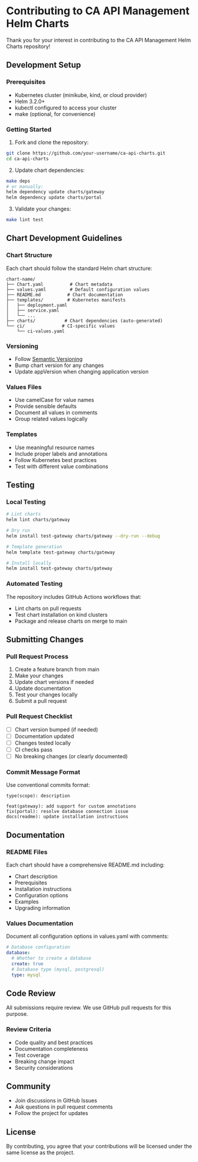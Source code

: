 # Contributing to CA API Management Helm Charts

Thank you for your interest in contributing to the CA API Management Helm Charts repository!

## Development Setup

### Prerequisites
- Kubernetes cluster (minikube, kind, or cloud provider)
- Helm 3.2.0+
- kubectl configured to access your cluster
- make (optional, for convenience)

### Getting Started

1. Fork and clone the repository:
```bash
git clone https://github.com/your-username/ca-api-charts.git
cd ca-api-charts
```

2. Update chart dependencies:
```bash
make deps
# or manually:
helm dependency update charts/gateway
helm dependency update charts/portal
```

3. Validate your changes:
```bash
make lint test
```

## Chart Development Guidelines

### Chart Structure
Each chart should follow the standard Helm chart structure:
```
chart-name/
├── Chart.yaml          # Chart metadata
├── values.yaml         # Default configuration values
├── README.md          # Chart documentation
├── templates/         # Kubernetes manifests
│   ├── deployment.yaml
│   ├── service.yaml
│   └── ...
├── charts/           # Chart dependencies (auto-generated)
└── ci/              # CI-specific values
    └── ci-values.yaml
```

### Versioning
- Follow [Semantic Versioning](https://semver.org/)
- Bump chart version for any changes
- Update appVersion when changing application version

### Values Files
- Use camelCase for value names
- Provide sensible defaults
- Document all values in comments
- Group related values logically

### Templates
- Use meaningful resource names
- Include proper labels and annotations
- Follow Kubernetes best practices
- Test with different value combinations

## Testing

### Local Testing
```bash
# Lint charts
helm lint charts/gateway

# Dry run
helm install test-gateway charts/gateway --dry-run --debug

# Template generation
helm template test-gateway charts/gateway

# Install locally
helm install test-gateway charts/gateway
```

### Automated Testing
The repository includes GitHub Actions workflows that:
- Lint charts on pull requests
- Test chart installation on kind clusters
- Package and release charts on merge to main

## Submitting Changes

### Pull Request Process
1. Create a feature branch from main
2. Make your changes
3. Update chart versions if needed
4. Update documentation
5. Test your changes locally
6. Submit a pull request

### Pull Request Checklist
- [ ] Chart version bumped (if needed)
- [ ] Documentation updated
- [ ] Changes tested locally
- [ ] CI checks pass
- [ ] No breaking changes (or clearly documented)

### Commit Message Format
Use conventional commits format:
```
type(scope): description

feat(gateway): add support for custom annotations
fix(portal): resolve database connection issue
docs(readme): update installation instructions
```

## Documentation

### README Files
Each chart should have a comprehensive README.md including:
- Chart description
- Prerequisites
- Installation instructions
- Configuration options
- Examples
- Upgrading information

### Values Documentation
Document all configuration options in values.yaml with comments:
```yaml
# Database configuration
database:
  # Whether to create a database
  create: true
  # Database type (mysql, postgresql)
  type: mysql
```

## Code Review

All submissions require review. We use GitHub pull requests for this purpose.

### Review Criteria
- Code quality and best practices
- Documentation completeness
- Test coverage
- Breaking change impact
- Security considerations

## Community

- Join discussions in GitHub Issues
- Ask questions in pull request comments
- Follow the project for updates

## License

By contributing, you agree that your contributions will be licensed under the same license as the project.
